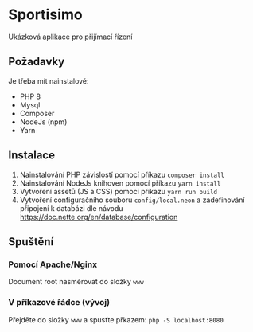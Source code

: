 # Sportisimo
Ukázková aplikace pro přijímací řízení

## Požadavky
Je třeba mít nainstalové:
 - PHP 8
 - Mysql
 - Composer
 - NodeJs (npm)
 - Yarn

## Instalace
1. Nainstalování PHP závislostí pomocí příkazu `composer install`
2. Nainstalování NodeJs knihoven pomocí příkazu `yarn install`
3. Vytvoření assetů (JS a CSS) pomocí příkazu `yarn run build`
4. Vytvoření configuračního souboru `config/local.neon` a zadefinování připojení k databázi dle návodu https://doc.nette.org/en/database/configuration 

## Spuštění

### Pomocí Apache/Nginx
Document root nasměrovat do složky `www`

### V příkazové řádce (vývoj)
Přejděte do složky `www` a spusťte přkazem: `php -S localhost:8080`